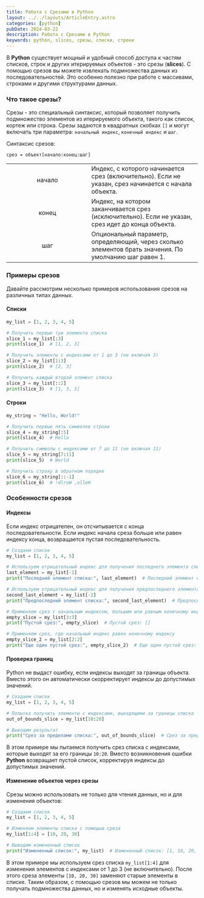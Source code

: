 ```yaml
---
title: Работа с Срезами в Python
layout: ../../layouts/ArticleEntry.astro
categories: [python]
pubDate: 2024-03-22
description: Работа с Срезами в Python
keywords: python, slices, срезы, списки, строки
---
```


В **Python** существует мощный и удобный способ доступа к частям списков, строк и других итерируемых объектов - это срезы (**slices**). С помощью срезов вы можете извлекать подмножества данных из последовательностей. Это особенно полезно при работе с массивами, строками и другими структурами данных.

### Что такое срезы?

Срезы - это специальный синтаксис, который позволяет получить подмножество элементов из итерируемого объекта, такого как список, кортеж или строка. Срезы задаются в квадратных скобках `[]` и могут включать три параметра: `начальный индекс`, `конечный индекс` и `шаг`.

Синтаксис срезов:

```
срез = объект[начало:конец:шаг]
```

<table style="width:100%">
	<tbody>
		<tr>
			<td style="text-align:center; width:200px">начало</td>
			<td>Индекс, с которого начинается срез (включительно). Если не указан, срез начинается с начала объекта.</td>
		</tr>
		<tr>
			<td style="text-align:center">конец</td>
			<td>Индекс, на котором заканчивается срез (исключительно). Если не указан, срез идет до конца объекта.</td>
		</tr>
		<tr>
			<td style="text-align:center">шаг</td>
			<td>Опциональный параметр, определяющий, через сколько элементов брать значения. По умолчанию шаг равен 1.</td>
		</tr>
	</tbody>
</table>

### Примеры срезов

Давайте рассмотрим несколько примеров использования срезов на различных типах данных.

#### Списки

```python
my_list = [1, 2, 3, 4, 5]

# Получить первые три элемента списка
slice_1 = my_list[:3]
print(slice_1)  # [1, 2, 3]

# Получить элементы с индексами от 1 до 3 (не включая 3)
slice_2 = my_list[1:3]
print(slice_2)  # [2, 3]

# Получить каждый второй элемент списка
slice_3 = my_list[::2]
print(slice_3)  # [1, 3, 5]
```

#### Строки

```python
my_string = "Hello, World!"

# Получить первые пять символов строки
slice_4 = my_string[:5]
print(slice_4)  # Hello

# Получить символы с индексами от 7 до 11 (не включая 11)
slice_5 = my_string[7:11]
print(slice_5)  # World

# Получить строку в обратном порядке
slice_6 = my_string[::-1]
print(slice_6)  # !dlroW ,olleH
```

### Особенности срезов

#### Индексы

Если индекс отрицателен, он отсчитывается с конца последовательности.
Если индекс начала среза больше или равен индексу конца, возвращается пустая последовательность.

```python
# Создаем список
my_list = [1, 2, 3, 4, 5]

# Используем отрицательный индекс для получения последнего элемента списка
last_element = my_list[-1]
print("Последний элемент списка:", last_element)  # Последний элемент списка: 5

# Используем отрицательный индекс для получения предпоследнего элемента списка
second_last_element = my_list[-2]
print("Предпоследний элемент списка:", second_last_element)  # Предпоследний элемент списка: 4

# Применяем срез с начальным индексом, большим или равным конечному индексу
empty_slice = my_list[3:3]
print("Пустой срез:", empty_slice)  # Пустой срез: []

# Применяем срез, где начальный индекс равен конечному индексу
empty_slice_2 = my_list[2:2]
print("Еще один пустой срез:", empty_slice_2)  # Еще один пустой срез: []

```

#### Проверка границ

Python не выдаст ошибку, если индексы выходят за границы объекта. Вместо этого он автоматически скорректирует индексы до допустимых значений.

```python
# Создаем список
my_list = [1, 2, 3, 4, 5]

# Попытка получить элементы с индексами, выходящими за границы списка
out_of_bounds_slice = my_list[10:20]

# Выводим результат
print("Срез за пределами списка:", out_of_bounds_slice)  # Срез за пределами списка: []
```

В этом примере мы пытаемся получить срез списка с индексами, которые выходят за его границы `10:20`. Вместо возникновения ошибки **Python** возвращает пустой список, корректируя индексы до допустимых значений.

#### Изменение объектов через срезы

Срезы можно использовать не только для чтения данных, но и для изменения объектов:

```python
# Создаем список
my_list = [1, 2, 3, 4, 5]

# Изменяем элементы списка с помощью среза
my_list[1:4] = [10, 20, 30]

# Выводим измененный список
print("Измененный список:", my_list)  # Измененный список: [1, 10, 20, 30, 5]
```

В этом примере мы используем срез списка `my_list[1:4]` для изменения элементов с индексами от 1 до 3 (не включительно). После этого среза элементы `[10, 20, 30]` заменяют старые элементы в списке. Таким образом, с помощью срезов мы можем не только получать подмножества данных, но и изменять исходные объекты.